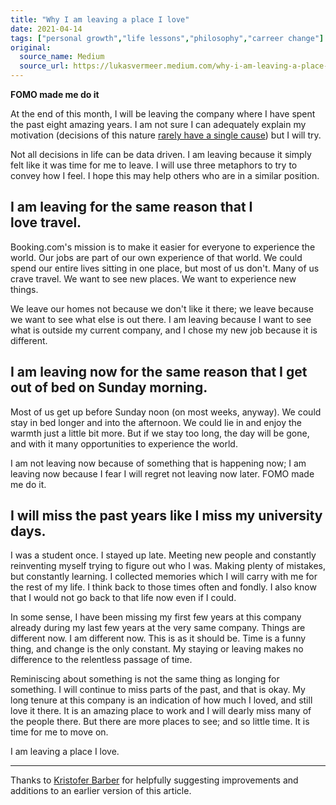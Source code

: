 ```yaml
---
title: "Why I am leaving a place I love"
date: 2021-04-14
tags: ["personal growth","life lessons","philosophy","carreer change"]
original:
  source_name: Medium
  source_url: https://lukasvermeer.medium.com/why-i-am-leaving-a-place-i-love-4046808d9300
---
```


**FOMO made me do it**

At the end of this month, I will be leaving the company where I have spent the past eight amazing years. I am not sure I can adequately explain my motivation (decisions of this nature [rarely have a single cause](https://en.wikipedia.org/wiki/Fallacy_of_the_single_cause)) but I will try.

Not all decisions in life can be data driven. I am leaving because it simply felt like it was time for me to leave. I will use three metaphors to try to convey how I feel. I hope this may help others who are in a similar position.

## I am leaving for the same reason that I love travel.

Booking.com's mission is to make it easier for everyone to experience the world. Our jobs are part of our own experience of that world. We could spend our entire lives sitting in one place, but most of us don't. Many of us crave travel. We want to see new places. We want to experience new things.

We leave our homes not because we don't like it there; we leave because we want to see what else is out there. I am leaving because I want to see what is outside my current company, and I chose my new job because it is different.

## I am leaving now for the same reason that I get out of bed on Sunday morning.

Most of us get up before Sunday noon (on most weeks, anyway). We could stay in bed longer and into the afternoon. We could lie in and enjoy the warmth just a little bit more. But if we stay too long, the day will be gone, and with it many opportunities to experience the world.

I am not leaving now because of something that is happening now; I am leaving now because I fear I will regret not leaving now later. FOMO made me do it.

## I will miss the past years like I miss my university days.

I was a student once. I stayed up late. Meeting new people and constantly reinventing myself trying to figure out who I was. Making plenty of mistakes, but constantly learning. I collected memories which I will carry with me for the rest of my life. I think back to those times often and fondly. I also know that I would not go back to that life now even if I could.

In some sense, I have been missing my first few years at this company already during my last few years at the very same company. Things are different now. I am different now. This is as it should be. Time is a funny thing, and change is the only constant. My staying or leaving makes no difference to the relentless passage of time.

Reminiscing about something is not the same thing as longing for something. I will continue to miss parts of the past, and that is okay. My long tenure at this company is an indication of how much I loved, and still love it there. It is an amazing place to work and I will dearly miss many of the people there. But there are more places to see; and so little time. It is time for me to move on.

I am leaving a place I love.

---

Thanks to [Kristofer Barber](https://medium.com/u/ebb744af7935) for helpfully suggesting improvements and additions to an earlier version of this article.
